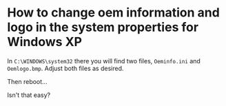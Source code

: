 # How to change oem information and logo in the system properties for Windows XP

In `C:\WINDOWS\system32` there you will find two files, `Oeminfo.ini` and `Oemlogo.bmp`. Adjust both files as desired.

Then reboot...

Isn't that easy?
